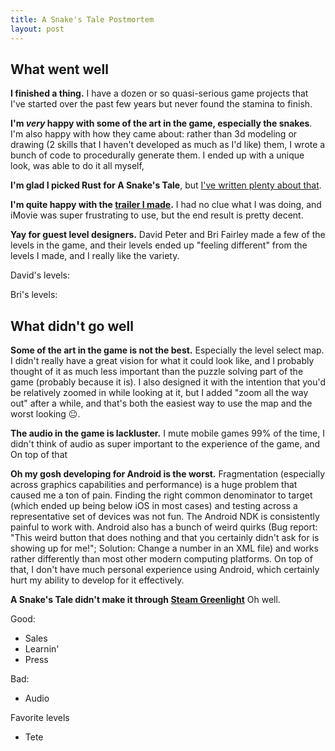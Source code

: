 ```yaml
---
title: A Snake's Tale Postmortem
layout: post
---
```


## What went well

**I finished a thing.**
I have a dozen or so quasi-serious game projects that I've started over the past few years but never found the stamina to finish.

**I'm _very_ happy with some of the art in the game, especially the snakes**.
I'm also happy with how they came about: rather than 3d modeling or drawing (2 skills that I haven't developed as much as I'd like) them, I wrote a bunch of code to procedurally generate them.
I ended up with a unique look, was able to do it all myself, 




**I'm glad I picked Rust for A Snake's Tale**, but [I've written plenty about that](/blog/i-made-a-game-in-rust/).

**I'm quite happy with the [trailer I made](https://www.youtube.com/watch?v=23pQmEuueNw).**
I had no clue what I was doing, and iMovie was super frustrating to use, but the end result is pretty decent.

**Yay for guest level designers.**
David Peter and Bri Fairley made a few of the levels in the game, and their levels ended up "feeling different" from the levels I made, and I really like the variety.

David's levels:

Bri's levels:

## What didn't go well

**Some of the art in the game is not the best.**
Especially the level select map.
I didn't really have a great vision for what it could look like, and I probably thought of it as much less important than the puzzle solving part of the game (probably because it is).
I also designed it with the intention that you'd be relatively zoomed in while looking at it, but I added "zoom all the way out" after a while, and that's both the easiest way to use the map and the worst looking 😐.

**The audio in the game is lackluster.**
I mute mobile games 99% of the time, I didn't think of audio as super important to the experience of the game, and 
On top of that 

**Oh my gosh developing for Android is the worst.**
Fragmentation (especially across graphics capabilities and performance) is a huge problem that caused me a ton of pain.
Finding the right common denominator to target (which ended up being below iOS in most cases) and testing across a representative set of devices was not fun.
The Android NDK is consistently painful to work with.
Android also has a bunch of weird quirks (Bug report: "This weird button that does nothing and that you certainly didn't ask for is showing up for me!"; Solution: Change a number in an XML file) and works rather differently than most other modern computing platforms.
On top of that, I don't have much personal experience using Android, which certainly hurt my ability to develop for it effectively.

**A Snake's Tale didn't make it through [Steam Greenlight](http://steamcommunity.com/sharedfiles/filedetails/?id=893373312)**
Oh well.

Good:
- Sales
- Learnin'
- Press

Bad:
- Audio

Favorite levels
- Tete

